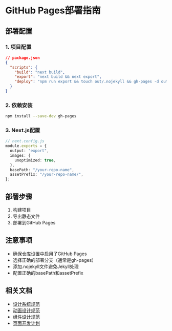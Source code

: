 # GitHub Pages部署指南

## 部署配置

### 1. 项目配置

```json
// package.json
{
  "scripts": {
    "build": "next build",
    "export": "next build && next export",
    "deploy": "npm run export && touch out/.nojekyll && gh-pages -d out"
  }
}
```

### 2. 依赖安装

```bash
npm install --save-dev gh-pages
```

### 3. Next.js配置

```typescript
// next.config.js
module.exports = {
  output: "export",
  images: {
    unoptimized: true,
  },
  basePath: "/your-repo-name",
  assetPrefix: "/your-repo-name/",
};
```

## 部署步骤

1. 构建项目
2. 导出静态文件
3. 部署到GitHub Pages

## 注意事项

- 确保仓库设置中启用了GitHub Pages
- 选择正确的部署分支（通常是gh-pages）
- 添加.nojekyll文件避免Jekyll处理
- 配置正确的basePath和assetPrefix

## 相关文档

- [设计系统规范](../design-system/DESIGN_SYSTEM.md)
- [动画设计规范](../design-system/ANIMATION_GUIDELINES.md)
- [组件设计规范](../design-system/COMPONENT_GUIDELINES.md)
- [页面开发计划](../development/PAGE_PLAN.md)
